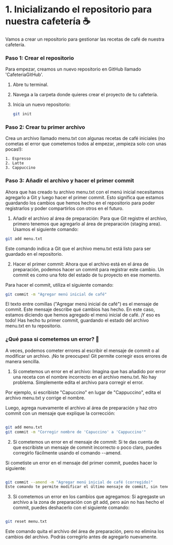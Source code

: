 # 1. Inicializando el repositorio para nuestra cafetería ☕️

Vamos a crear un repositorio para gestionar las recetas de café de nuestra cafetería.

### Paso 1: Crear el repositorio

Para empezar, creamos un nuevo repositorio en GitHub llamado 'CafeteriaGitHub'.

1. Abre tu terminal.
2. Navega a la carpeta donde quieres crear el proyecto de tu cafetería.
3. Inicia un nuevo repositorio:

   ```bash
   git init

### Paso 2: Crear tu primer archivo
Crea un archivo llamado menu.txt con algunas recetas de café iniciales (no cometas el error que cometemos todos al empezar, ¡empieza solo con unas pocas!):

   ```
1. Espresso
2. Latte
3. Cappuccino
```

### Paso 3: Añadir el archivo y hacer el primer commit
Ahora que has creado tu archivo menu.txt con el menú inicial necesitamos agregarlo a Git y luego hacer el primer commit. Esto significa que estamos guardando los cambios que hemos hecho en el repositorio para poder registrarlos y poder compartirlos con otros en el futuro.

1. Añadir el archivo al área de preparación:
Para que Git registre el archivo, primero tenemos que agregarlo al área de preparación (staging area). Usamos el siguiente comando:

  ```bash
git add menu.txt
```
Este comando indica a Git que el archivo menu.txt está listo para ser guardado en el repositorio.

2. Hacer el primer commit:
Ahora que el archivo está en el área de preparación, podemos hacer un commit para registrar este cambio. Un commit es como una foto del estado de tu proyecto en ese momento.

Para hacer el commit, utiliza el siguiente comando:

  ```bash
git commit -m "Agregar menú inicial de café"

```
El texto entre comillas ("Agregar menú inicial de café") es el mensaje de commit. Este mensaje describe qué cambios has hecho. En este caso, estamos diciendo que hemos agregado el menú inicial de café.
¡Y eso es todo! Has hecho tu primer commit, guardando el estado del archivo menu.txt en tu repositorio.

### ¿Qué pasa si cometemos un error? 🧐

A veces, podemos cometer errores al escribir el mensaje de commit o al modificar un archivo. ¡No te preocupes! Git permite corregir esos errores de manera sencilla.

1. Si cometemos un error en el archivo:
Imagina que has añadido por error una receta con el nombre incorrecto en el archivo menu.txt. No hay problema. Simplemente edita el archivo para corregir el error.

Por ejemplo, si escribiste "Capuccino" en lugar de "Cappuccino", edita el archivo menu.txt y corrige el nombre.

Luego, agrega nuevamente el archivo al área de preparación y haz otro commit con un mensaje que explique la corrección:

  ```bash

git add menu.txt
git commit -m "Corregir nombre de 'Capuccino' a 'Cappuccino'"
  ```

2. Si cometemos un error en el mensaje de commit:
Si te das cuenta de que escribiste un mensaje de commit incorrecto o poco claro, puedes corregirlo fácilmente usando el comando --amend.

Si cometiste un error en el mensaje del primer commit, puedes hacer lo siguiente:

  ```bash

git commit --amend -m "Agregar menú inicial de café (corregido)"
Este comando te permite modificar el último mensaje de commit, sin tener que crear un nuevo commit.
  ```

3. Si cometemos un error en los cambios que agregamos:
Si agregaste un archivo a la zona de preparación con git add, pero aún no has hecho el commit, puedes deshacerlo con el siguiente comando:

  ```bash

git reset menu.txt
```

Este comando quita el archivo del área de preparación, pero no elimina los cambios del archivo. Podrás corregirlo antes de agregarlo nuevamente.


